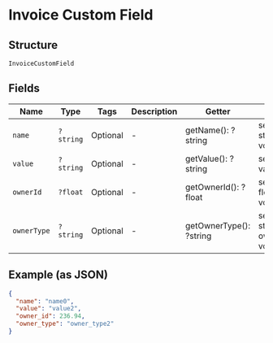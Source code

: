 
# Invoice Custom Field

## Structure

`InvoiceCustomField`

## Fields

| Name | Type | Tags | Description | Getter | Setter |
|  --- | --- | --- | --- | --- | --- |
| `name` | `?string` | Optional | - | getName(): ?string | setName(?string name): void |
| `value` | `?string` | Optional | - | getValue(): ?string | setValue(?string value): void |
| `ownerId` | `?float` | Optional | - | getOwnerId(): ?float | setOwnerId(?float ownerId): void |
| `ownerType` | `?string` | Optional | - | getOwnerType(): ?string | setOwnerType(?string ownerType): void |

## Example (as JSON)

```json
{
  "name": "name0",
  "value": "value2",
  "owner_id": 236.94,
  "owner_type": "owner_type2"
}
```

